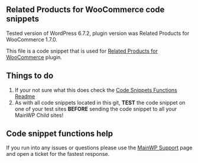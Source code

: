 ## Related Products for WooCommerce code snippets

Tested version of WordPress 6.7.2, plugin version was Related Products for WooCommerce 1.7.0.

This file is a code snippet that is used for [Related Products for WooCommerce](https://wordpress.org/plugins/wt-woocommerce-related-products/) plugin. 

## Things to do

1. If your not sure what this does check the [Code Snippets Functions Readme](https://github.com/mainwp/Code-Snippets-Functions/blob/master/README.md)
2. As with all code snippets located in this git, **TEST** the code snippet on one of your test sites **BEFORE** sending the code snippet to all your MainWP Child sites!

## Code snippet functions help

If you run into any issues or questions please use the [MainWP Support](https://mainwp.com/support/) page and open a ticket for the fastest response.
